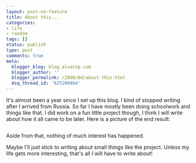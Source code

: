 ```yaml
---
layout: post-no-feature
title: About this...
categories:
- life
- random
tags: []
status: publish
type: post
comments: true
meta:
  blogger_blog: blog.alvarop.com
  blogger_author: ''
  blogger_permalink: /2008/04/about-this.html
  dsq_thread_id: '625200464'
---
```

It's almost been a year since I set up this blog. I kind of stopped writing after I arrived from Russia.
So far I have mostly been doing schoolwork and things like that.
I did work on a fun little project though, I think I will write about how it all came to be later.
Here is a picture of the end result:

 <a onblur="try {parent.deselectBloggerImageGracefully();} catch(e) {}" href="http://4.bp.blogspot.com/_k2p8q4xyXYc/SAfWYla8lwI/AAAAAAAAAAc/MXtMauyS9RM/s1600-h/HPIM2603.JPG"><img style="margin: 0px auto 10px; display: block; text-align: center; cursor: pointer;" src="http://4.bp.blogspot.com/_k2p8q4xyXYc/SAfWYla8lwI/AAAAAAAAAAc/MXtMauyS9RM/s320/HPIM2603.JPG" alt="" id="BLOGGER_PHOTO_ID_5190352813418125058" border="0" /></a>

 Aside from that, nothing of much interest has happened.

 Maybe I'll just stick to writing about small things like the project. Unless my life gets more interesting, that's all I will have to write about!
